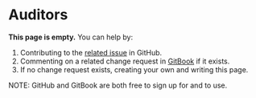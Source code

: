 # Auditors

**This page is empty.** You can help by:

1. Contributing to the [related issue](https://github.com/TeleportXYZ/TRIP-Guides/issues/9) in GitHub.
2. Commenting on a related change request in [GitBook](https://app.gitbook.com/invite/0WSd8UiSeH2xhfJrSbUr/YFiygcuBiy7oN3WJyDRs) if it exists.
3. If no change request exists, creating your own and writing this page.

NOTE: GitHub and GitBook are both free to sign up for and to use.
